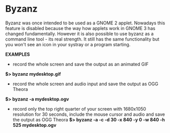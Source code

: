 Byzanz
======

Byzanz was once intended to be used as a GNOME 2 applet. Nowadays this feature is disabled because the way how applets work in GNOME 3 has changed fundamentally. However it is also possible to use byzanz as a command line tool - its real strength. It still has the same functionality but you won't see an icon in your systray or a program starting.

**EXAMPLES**

 - record the whole screen and save the output as an animated GIF
  
  **$> byzanz mydesktop.gif**

 - record the whole screen and audio input and save the output as OGG Theora

  **$> byzanz -a mydesktop.ogv**

 - record only the top right quarter of your screen with 1680x1050 resolution for 30 seconds, include the mouse cursor and audio and save the output as OGG Theora
 **$> byzanz -a -c -d 30 -x 840 -y 0 -w 840 -h 525 mydesktop.ogv**
